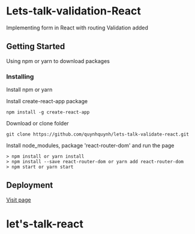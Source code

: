 # Lets-talk-validation-React

Implementing form in React with routing
Validation added

## Getting Started

Using npm or yarn to download packages


### Installing

Install npm or yarn

Install create-react-app package

```
npm install -g create-react-app
```

Download or clone folder

```
git clone https://github.com/quynhquynh/lets-talk-validate-react.git
```

Install node_modules, package 'react-router-dom' and run the page
```
> npm install or yarn install
> npm install --save react-router-dom or yarn add react-router-dom
> npm start or yarn start
```

## Deployment

[Visit page](https://quynhquynh.github.io/lets-talk-react/)

# let's-talk-react
